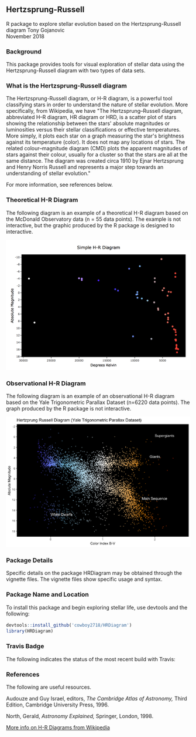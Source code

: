 ## Hertzsprung-Russell
R package to explore stellar evolution based on the Hertzsprung-Russell diagram
Tony Gojanovic  
November 2018  

### Background

This package provides tools for visual exploration of stellar data using the Hertzsprung-Russell diagram with two types of data sets.

### What is the Hertzsprung-Russell diagram

The Hertzsprung-Russell diagram, or H-R diagram, is a powerful tool classifying stars in order to understand the nature of stellar evolution.  More specifically, from Wikipedia, we have "The Hertzsprung–Russell diagram, abbreviated H–R diagram, HR diagram or HRD, is a scatter plot of stars showing the relationship between the stars' absolute magnitudes or luminosities versus their stellar classifications or effective temperatures. More simply, it plots each star on a graph measuring the star's brightness against its temperature (color). It does not map any locations of stars. The related colour–magnitude diagram (CMD) plots the apparent magnitudes of stars against their colour, usually for a cluster so that the stars are all at the same distance. The diagram was created circa 1910 by Ejnar Hertzsprung and Henry Norris Russell and represents a major step towards an understanding of stellar evolution."

For more information, see references below.

### Theoretical H-R Diagram

The following diagram is an example of a theoretical H-R diagram based on the McDonald Observatory data (n = 55 data points).  The example is not interactive, but the graphic produced by the R package is designed to interactive.

![Theoretical H-R Diagram](Theoretical.png)

### Observational H-R Diagram

The following diagram is an example of an observational H-R diagram based on the Yale Trigonometric Parallax Dataset (n=6220 data points).  The graph produced by the R package is not interactive.

![Observation H-R Diagram](Observational.png)

### Package Details

Specific details on the package HRDiagram may be obtained through the vignette files.  The vignette files show specific usage and syntax.

### Package Name and Location

To install this package and begin exploring stellar life, use devtools and the following:

```r
devtools::install_github('cowboy2718/HRDiagram')
library(HRDiagram)
```

### Travis Badge

The following indicates the status of the most recent build with Travis:

### References

The following are useful resources.

Audouze and Guy Israel, editors, *The Cambridge Atlas of Astronomy,* Third Edition, Cambridge University Press, 1996.

North, Gerald, *Astronomy Explained,* Springer, London, 1998.

[More info on H-R Diagrams from Wikipedia](https://en.wikipedia.org/wiki/Hertzsprung%E2%80%93Russell_diagram)


